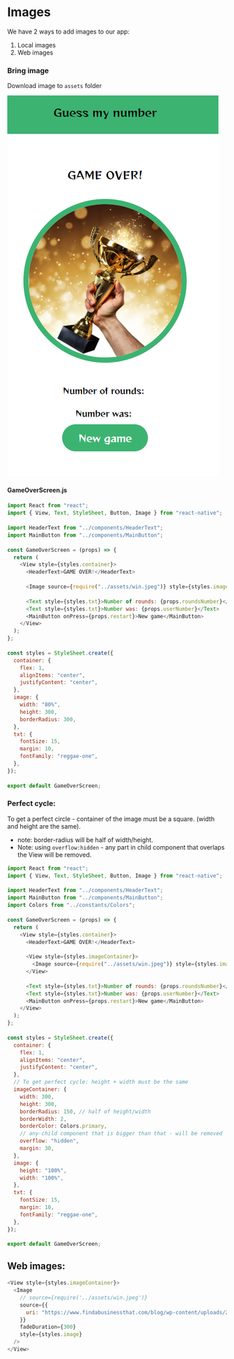 # Images

We have 2 ways to add images to our app:

1. Local images
2. Web images

### Bring image

Download image to `assets` folder

<img src="1.PNG"/>

#### GameOverScreen.js

```js
import React from "react";
import { View, Text, StyleSheet, Button, Image } from "react-native";

import HeaderText from "../components/HeaderText";
import MainButton from "../components/MainButton";

const GameOverScreen = (props) => {
  return (
    <View style={styles.container}>
      <HeaderText>GAME OVER!</HeaderText>

      <Image source={require("../assets/win.jpeg")} style={styles.image} />

      <Text style={styles.txt}>Number of rounds: {props.roundsNumber}</Text>
      <Text style={styles.txt}>Number was: {props.userNumber}</Text>
      <MainButton onPress={props.restart}>New game</MainButton>
    </View>
  );
};

const styles = StyleSheet.create({
  container: {
    flex: 1,
    alignItems: "center",
    justifyContent: "center",
  },
  image: {
    width: "80%",
    height: 300,
    borderRadius: 300,
  },
  txt: {
    fontSize: 15,
    margin: 10,
    fontFamily: "reggae-one",
  },
});

export default GameOverScreen;
```

### Perfect cycle:

To get a perfect circle - container of the image must be a square. (width and height are the same).

- note: border-radius will be half of width/height.
- Note: using `overflow:hidden` - any part in child component that overlaps the View will be removed.

```js
import React from "react";
import { View, Text, StyleSheet, Button, Image } from "react-native";

import HeaderText from "../components/HeaderText";
import MainButton from "../components/MainButton";
import Colors from "../constants/Colors";

const GameOverScreen = (props) => {
  return (
    <View style={styles.container}>
      <HeaderText>GAME OVER!</HeaderText>

      <View style={styles.imageContainer}>
        <Image source={require("../assets/win.jpeg")} style={styles.image} />
      </View>

      <Text style={styles.txt}>Number of rounds: {props.roundsNumber}</Text>
      <Text style={styles.txt}>Number was: {props.userNumber}</Text>
      <MainButton onPress={props.restart}>New game</MainButton>
    </View>
  );
};

const styles = StyleSheet.create({
  container: {
    flex: 1,
    alignItems: "center",
    justifyContent: "center",
  },
  // To get perfect cycle: height + width must be the same
  imageContainer: {
    width: 300,
    height: 300,
    borderRadius: 150, // half of height/width
    borderWidth: 2,
    borderColor: Colors.primary,
    // any-child component that is bigger than that - will be removed
    overflow: "hidden",
    margin: 30,
  },
  image: {
    height: "100%",
    width: "100%",
  },
  txt: {
    fontSize: 15,
    margin: 10,
    fontFamily: "reggae-one",
  },
});

export default GameOverScreen;
```

## Web images:

```js
<View style={styles.imageContainer}>
  <Image
    // source={require('../assets/win.jpeg')}
    source={{
      uri: "https://www.findabusinessthat.com/blog/wp-content/uploads/2018/12/4e31f3d8575509930472e13c9d57b815.jpeg",
    }}
    fadeDuration={300}
    style={styles.image}
  />
</View>
```
